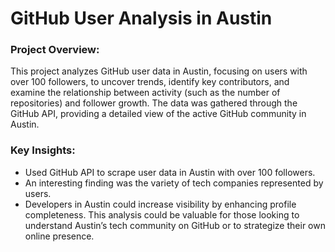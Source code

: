 # GitHub User Analysis in Austin

### Project Overview:
This project analyzes GitHub user data in Austin, focusing on users with over 100 followers, to uncover trends, identify key contributors, and examine the relationship between activity (such as the number of repositories) and follower growth. The data was gathered through the GitHub API, providing a detailed view of the active GitHub community in Austin.

### Key Insights:
- Used GitHub API to scrape user data in Austin with over 100 followers.
- An interesting finding was the variety of tech companies represented by users.
- Developers in Austin could increase visibility by enhancing profile completeness.
This analysis could be valuable for those looking to understand Austin’s tech community on GitHub or to strategize their own online presence.
